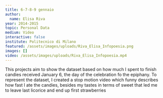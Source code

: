 ```yaml
---
title: 6-7-8-9 gennaio
author:
  name: Elisa Riva
year: 2014-2015
topic: Personal Data
medium: Video
interactive: false
institute: Politecnico di Milano
featured: /assets/images/uploads/Riva_Elisa_Infopoesia.png
images: []
video: /assets/images/uploads/Riva_Elisa_Infopoesia.mp4
---
```

This projects aim to show the dataset based on how much I spent to finish candies received January 6, the day of the celebration fo the epiphany. To represent the dataset, I created a stop motion video which funny describes how fast I ate the candies, besides my tastes in terms of sweet  that led me to leave last licorice and end up first strawberries
